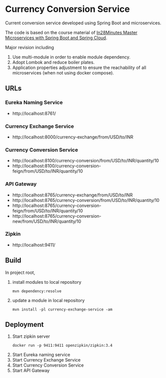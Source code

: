# Currency Conversion Service

Current conversion service developed using Spring Boot and microservices.

The code is based on the course material of [In28Minutes Master Microservices with Spring Boot and
Spring Cloud](https://github.com/in28minutes/spring-microservices-v3).

Major revision including

1. Use multi-module in order to enable module dependency.
2. Adopt Lombok and reduce boiler plates.
3. Application properties adjustment to ensure the reachability of all microservices (when not using
   docker compose).

## URLs

### Eureka Naming Service

- http://localhost:8761/

### Currency Exchange Service

- http://localhost:8000/currency-exchange/from/USD/to/INR

### Currency Conversion Service

- http://localhost:8100/currency-conversion/from/USD/to/INR/quantity/10
- http://localhost:8100/currency-conversion-feign/from/USD/to/INR/quantity/10

### API Gateway

- http://localhost:8765/currency-exchange/from/USD/to/INR
- http://localhost:8765/currency-conversion/from/USD/to/INR/quantity/10
- http://localhost:8765/currency-conversion-feign/from/USD/to/INR/quantity/10
- http://localhost:8765/currency-conversion-new/from/USD/to/INR/quantity/10

### Zipkin

- http://localhost:9411/

## Build

In project root,

1. install modules to local repository
   ```shell
   mvn dependency:resolve
   ```

2. update a module in local repository
   ```shell
   mvn install -pl currency-exchange-service -am
   ```

## Deployment

1. Start zipkin server
   ```shell
   docker run -p 9411:9411 openzipkin/zipkin:3.4
   ```
2. Start Eureka naming service
3. Start Currency Exchange Service
4. Start Currency Conversion Service
5. Start API Gateway

